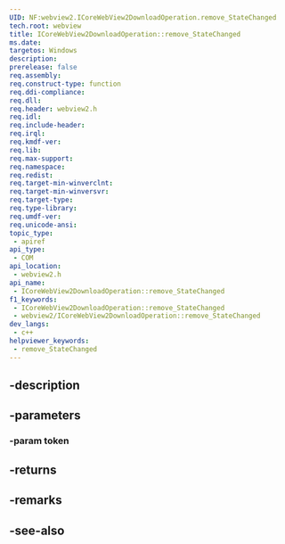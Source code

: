 ```yaml
---
UID: NF:webview2.ICoreWebView2DownloadOperation.remove_StateChanged
tech.root: webview
title: ICoreWebView2DownloadOperation::remove_StateChanged
ms.date: 
targetos: Windows
description: 
prerelease: false
req.assembly: 
req.construct-type: function
req.ddi-compliance: 
req.dll: 
req.header: webview2.h
req.idl: 
req.include-header: 
req.irql: 
req.kmdf-ver: 
req.lib: 
req.max-support: 
req.namespace: 
req.redist: 
req.target-min-winverclnt: 
req.target-min-winversvr: 
req.target-type: 
req.type-library: 
req.umdf-ver: 
req.unicode-ansi: 
topic_type:
 - apiref
api_type:
 - COM
api_location:
 - webview2.h
api_name:
 - ICoreWebView2DownloadOperation::remove_StateChanged
f1_keywords:
 - ICoreWebView2DownloadOperation::remove_StateChanged
 - webview2/ICoreWebView2DownloadOperation::remove_StateChanged
dev_langs:
 - c++
helpviewer_keywords:
 - remove_StateChanged
---
```


## -description

## -parameters

### -param token

## -returns

## -remarks

## -see-also

